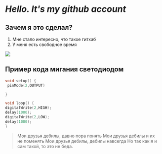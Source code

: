 # ___Hello. It's my github account___
 ## Зачем я это сделал?
 1. Мне стало интересно, что такое гитхаб
 1. У меня есть свободное время

 ![]([kaban_247724522_orig_.jpg](https://coolsen.ru/wp-content/uploads/2021/12/45-20211213_003358-2048x1536.jpg))


## Пример кода мигания светодиодом 

 ```C++
void setup() {
  pinMode(2,OUTPUT)

}

void loop() {
 digitalWrite(2,HIGH);
 delay(1000);
 digitalWrite(2,LOW);
 delay(1000);
}
 ```

> Мои друзья дебилы, давно пора понять
> Мои друзья дебилы и их не поменять
> Мои друзья дебилы, дебилы навсегда
> Но так как я и сам такой, то это не беда.






